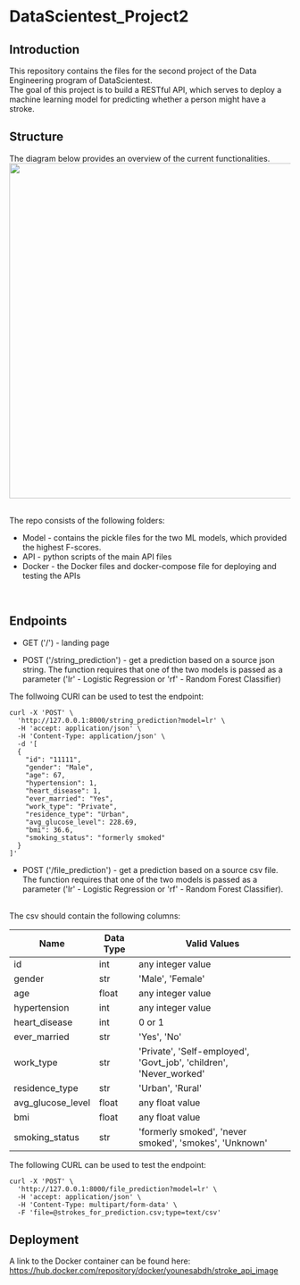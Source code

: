 # DataScientest_Project2

## Introduction
This repository contains the files for the second project of the Data Engineering program of DataScientest. 
<br />
The goal of this project is to build a RESTful API, which serves to deploy a machine learning model for predicting whether a person might have a stroke. 
<br />
## Structure
The diagram below provides an overview of the current functionalities.
<img src="https://user-images.githubusercontent.com/8698545/203444336-83237e75-121b-4105-8a95-47835e8551de.jpg" width="600">
<br /><br />

The repo consists of the following folders:
- Model - contains the pickle files for the two ML models, which provided the highest F-scores.
- API - python scripts of the main API files
- Docker - the Docker files and docker-compose file for deploying and testing the APIs
<br />

## Endpoints

- GET ('/') - landing page

- POST ('/string_prediction') - get a prediction based on a source json string. The function requires that one of the two models is passed as a parameter ('lr' - Logistic Regression or 'rf' - Random Forest Classifier)

The follwoing CURl can be used to test the endpoint:
```
curl -X 'POST' \
  'http://127.0.0.1:8000/string_prediction?model=lr' \
  -H 'accept: application/json' \
  -H 'Content-Type: application/json' \
  -d '[
  {
    "id": "11111",
    "gender": "Male",
    "age": 67,
    "hypertension": 1,
    "heart_disease": 1,
    "ever_married": "Yes",
    "work_type": "Private",
    "residence_type": "Urban",
    "avg_glucose_level": 228.69,
    "bmi": 36.6,
    "smoking_status": "formerly smoked"
  }
]'
```

- POST ('/file_prediction') - get a prediction based on a source csv file. The function requires that one of the two models is passed as a parameter ('lr' - Logistic Regression or 'rf' - Random Forest Classifier).
<br />
The csv should contain the following columns:

| Name  | Data Type | Valid Values | 
| ------------- | ------------- | ------------- |
| id  | int  | any integer value|
| gender  | str  | 'Male', 'Female'|
| age  | float  | any integer value|
| hypertension  | int  | any integer value|
| heart_disease  | int  | 0 or 1|
| ever_married  | str  | 'Yes', 'No'|
| work_type  | str  | 'Private', 'Self-employed', 'Govt_job', 'children', 'Never_worked' |
| residence_type  | str  | 'Urban', 'Rural'|
| avg_glucose_level  | float  | any float value|
| bmi  | float  | any float value|
| smoking_status | str | 'formerly smoked', 'never smoked', 'smokes', 'Unknown'|


The following CURL can be used to test the endpoint:
```
curl -X 'POST' \
  'http://127.0.0.1:8000/file_prediction?model=lr' \
  -H 'accept: application/json' \
  -H 'Content-Type: multipart/form-data' \
  -F 'file=@strokes_for_prediction.csv;type=text/csv'
```

## Deployment

A link to the Docker container can be found here: <https://hub.docker.com/repository/docker/younesabdh/stroke_api_image>

